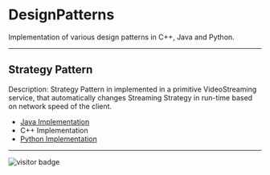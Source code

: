 # DesignPatterns
Implementation of various design patterns in C++, Java and Python.

---
## Strategy Pattern

Description: Strategy Pattern in implemented in a primitive VideoStreaming service, that automatically changes Streaming Strategy in run-time based on network speed of the client.

- [Java Implementation](Java/StrategyPattern)
- C++ Implementation
- [Python Implementation](Python/StrategyPattern)

-----
![visitor badge](https://visitor-badge.glitch.me/badge?page_id=laxmena.designpatterns.home.visitor-badge&left_text=PageVisitors)
